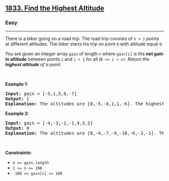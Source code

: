 <h2><a href="https://leetcode.com/problems/find-the-highest-altitude/">1833. Find the Highest Altitude</a></h2><h3>Easy</h3><hr><p>There is a biker going on a road trip. The road trip consists of <code>n + 1</code> points at different altitudes. The biker starts his trip on point <code>0</code> with altitude equal <code>0</code>.</p>

<p>You are given an integer array <code>gain</code> of length <code>n</code> where <code>gain[i]</code> is the <strong>net gain in altitude</strong> between points <code>i</code>​​​​​​ and <code>i + 1</code> for all (<code>0 &lt;= i &lt; n)</code>. Return <em>the <strong>highest altitude</strong> of a point.</em></p>

<p>&nbsp;</p>
<p><strong class="example">Example 1:</strong></p>

<pre>
<strong>Input:</strong> gain = [-5,1,5,0,-7]
<strong>Output:</strong> 1
<strong>Explanation:</strong> The altitudes are [0,-5,-4,1,1,-6]. The highest is 1.
</pre>

<p><strong class="example">Example 2:</strong></p>

<pre>
<strong>Input:</strong> gain = [-4,-3,-2,-1,4,3,2]
<strong>Output:</strong> 0
<strong>Explanation:</strong> The altitudes are [0,-4,-7,-9,-10,-6,-3,-1]. The highest is 0.
</pre>

<p>&nbsp;</p>
<p><strong>Constraints:</strong></p>

<ul>
	<li><code>n == gain.length</code></li>
	<li><code>1 &lt;= n &lt;= 100</code></li>
	<li><code>-100 &lt;= gain[i] &lt;= 100</code></li>
</ul>
